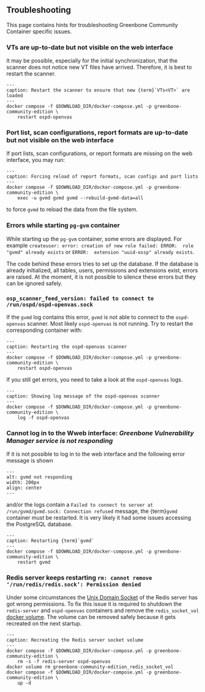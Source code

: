 ## Troubleshooting

This page contains hints for troubleshooting Greenbone Community Container specific issues.

### VTs are up-to-date but not visible on the web interface

It may be possible, especially for the initial synchronization, that the scanner
does not notice new VT files have arrived. Therefore, it is best to restart the
scanner.

```{code-block} shell
---
caption: Restart the scanner to ensure that new {term}`VTs<VT>` are loaded
---
docker compose -f $DOWNLOAD_DIR/docker-compose.yml -p greenbone-community-edition \
    restart ospd-openvas
```

### Port list, scan configurations, report formats are up-to-date but not visible on the web interface

If port lists, scan configurations, or report formats are missing on the web interface, you may run:

```{code-block} shell
---
caption: Forcing reload of report formats, scan configs and port lists
---
docker compose -f $DOWNLOAD_DIR/docker-compose.yml -p greenbone-community-edition \
    exec -u gvmd gvmd gvmd --rebuild-gvmd-data=all
```

to force `gvmd` to reload the data from the file system.

### Errors while starting `pg-gvm` container

While starting up the `pg-gvm` container, some errors are displayed. For example
`createuser: error: creation of new role failed: ERROR:  role "gvmd" already exists`
or `ERROR:  extension "uuid-ossp" already exists`.

The code behind these errors tries to set up the database. If the database is
already initialized, all tables, users, permissions and extensions exist,
errors are raised. At the moment, it is not possible to silence these errors but
they can be ignored safely.

### `osp_scanner_feed_version: failed to connect to /run/ospd/ospd-openvas.sock`

If the `gvmd` log contains this error, `gvmd` is not able to connect to the
`ospd-openvas` scanner. Most likely `ospd-openvas` is not running. Try to
restart the corresponding container with:

```{code-block} shell
---
caption: Restarting the ospd-openvas scanner
---
docker compose -f $DOWNLOAD_DIR/docker-compose.yml -p greenbone-community-edition \
    restart ospd-openvas
```

If you still get errors, you need to take a look at the `ospd-openvas` logs.

```{code-block} shell
---
caption: Showing log message of the ospd-openvas scanner
---
docker compose -f $DOWNLOAD_DIR/docker-compose.yml -p greenbone-community-edition \
    log -f ospd-openvas
```

### Cannot log in to the Wweb interface: *Greenbone Vulnerability Manager service is not responding*

If it is not possible to log in to the web interface and the following error
message is shown

```{image} gvmd-not-responding.png
---
alt: gvmd not responding
width: 200px
align: center
---
```

and/or the logs contain a `Failed to connect to server at /run/gvmd/gvmd.sock: Connection refused`
message, the {term}`gvmd` container must be restarted. It is very likely it
had some issues accessing the PostgreSQL database.

```{code-block} shell
---
caption: Restarting {term}`gvmd`
---
docker compose -f $DOWNLOAD_DIR/docker-compose.yml -p greenbone-community-edition \
    restart gvmd
```

### Redis server keeps restarting `rm: cannot remove ‘/run/redis/redis.sock’: Permission denied`

Under some circumstances the [Unix Domain Socket](https://en.wikipedia.org/wiki/Unix_domain_socket)
of the Redis server has got wrong permissions. To fix this issue it is required
to shutdown the `redis-server` and `ospd-openvas` containers and remove the
`redis_socket_vol` [docker volume](https://docs.docker.com/storage/volumes/).
The volume can be removed safely because it gets recreated on the next startup.

```{code-block} shell
---
caption: Recreating the Redis server socket volume
---
docker compose -f $DOWNLOAD_DIR/docker-compose.yml -p greenbone-community-edition \
    rm -s -f redis-server ospd-openvas
docker volume rm greenbone-community-edition_redis_socket_vol
docker compose -f $DOWNLOAD_DIR/docker-compose.yml -p greenbone-community-edition \
    up -d
```
